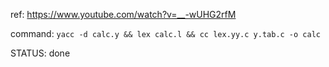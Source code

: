 ref: https://www.youtube.com/watch?v=__-wUHG2rfM

command: `yacc -d calc.y && lex calc.l && cc lex.yy.c y.tab.c -o calc`

STATUS: done
